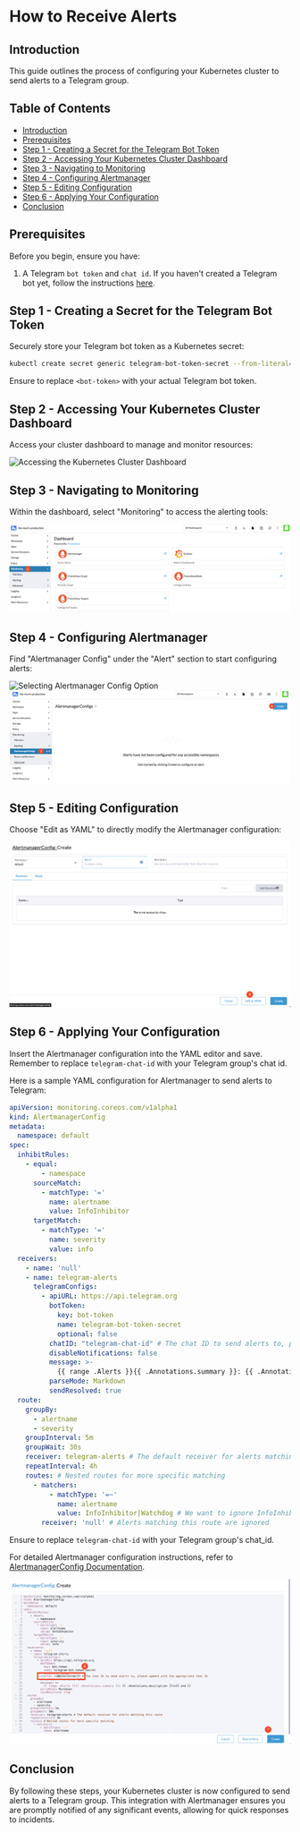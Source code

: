 # How to Receive Alerts

## Introduction

This guide outlines the process of configuring your Kubernetes cluster to send alerts to a Telegram group.

## Table of Contents

- [Introduction](#introduction)
- [Prerequisites](#prerequisites)
- [Step 1 - Creating a Secret for the Telegram Bot Token](#step-1---creating-a-secret-for-the-telegram-bot-token)
- [Step 2 - Accessing Your Kubernetes Cluster Dashboard](#step-2---accessing-your-kubernetes-cluster-dashboard)
- [Step 3 - Navigating to Monitoring](#step-3---navigating-to-monitoring)
- [Step 4 - Configuring Alertmanager](#step-4---configuring-alertmanager)
- [Step 5 - Editing Configuration](#step-5---editing-configuration)
- [Step 6 - Applying Your Configuration](#step-6---applying-your-configuration)
- [Conclusion](#conclusion)

## Prerequisites

Before you begin, ensure you have:

1. A Telegram `bot token` and `chat id`. If you haven't created a Telegram bot yet, follow the instructions [here](./create-a-telegram-bot.md).

## Step 1 - Creating a Secret for the Telegram Bot Token

Securely store your Telegram bot token as a Kubernetes secret:

```bash
kubectl create secret generic telegram-bot-token-secret --from-literal=bot-token=<bot-token> --namespace=default
```

Ensure to replace `<bot-token>` with your actual Telegram bot token.

## Step 2 - Accessing Your Kubernetes Cluster Dashboard

Access your cluster dashboard to manage and monitor resources:

![Accessing the Kubernetes Cluster Dashboard](./assets/images/cluster-dashboard-access.png)

## Step 3 - Navigating to Monitoring

Within the dashboard, select "Monitoring" to access the alerting tools:

![Navigating to Monitoring Section](./assets/images/monitoring-navigation.png)

## Step 4 - Configuring Alertmanager

Find "Alertmanager Config" under the "Alert" section to start configuring alerts:

![Selecting Alertmanager Config Option](./assets/images/alertmanager-config-selection.png)
![Creating a New Alertmanager Config](./assets/images/create-alertmanager-config.png)

## Step 5 - Editing Configuration

Choose "Edit as YAML" to directly modify the Alertmanager configuration:

![Editing Alertmanager Configuration as YAML](./assets/images/edit-config-yaml.png)

## Step 6 - Applying Your Configuration

Insert the Alertmanager configuration into the YAML editor and save. Remember to replace `telegram-chat-id` with your Telegram group's chat id.

Here is a sample YAML configuration for Alertmanager to send alerts to Telegram:

```yaml
apiVersion: monitoring.coreos.com/v1alpha1
kind: AlertmanagerConfig
metadata:
  namespace: default
spec:
  inhibitRules:
    - equal:
        - namespace
      sourceMatch:
        - matchType: '='
          name: alertname
          value: InfoInhibitor
      targetMatch:
        - matchType: '='
          name: severity
          value: info
  receivers:
    - name: 'null'
    - name: telegram-alerts
      telegramConfigs:
        - apiURL: https://api.telegram.org
          botToken:
            key: bot-token
            name: telegram-bot-token-secret
            optional: false
          chatID: "telegram-chat-id" # The chat ID to send alerts to, please update with the appropriate chat ID
          disableNotifications: false
          message: >-
            {{ range .Alerts }}{{ .Annotations.summary }}: {{ .Annotations.description }}\n{{ end }}
          parseMode: Markdown
          sendResolved: true
  route:
    groupBy:
      - alertname
      - severity
    groupInterval: 5m
    groupWait: 30s
    receiver: telegram-alerts # The default receiver for alerts matching this route
    repeatInterval: 4h
    routes: # Nested routes for more specific matching
      - matchers:
          - matchType: '=~'
            name: alertname
            value: InfoInhibitor|Watchdog # We want to ignore InfoInhibitor and Watchdog alerts.
        receiver: 'null' # Alerts matching this route are ignored
```

Ensure to replace `telegram-chat-id` with your Telegram group's chat_id.

For detailed Alertmanager configuration instructions, refer to [AlertmanagerConfig Documentation](https://docs.openshift.com/container-platform/4.11/rest_api/monitoring_apis/alertmanagerconfig-monitoring-coreos-com-v1beta1.html).

![Entering Configuration in YAML Editor](./assets/images/yaml-configuration-entry.png)

## Conclusion

By following these steps, your Kubernetes cluster is now configured to send alerts to a Telegram group. This integration with Alertmanager ensures you are promptly notified of any significant events, allowing for quick responses to incidents.
